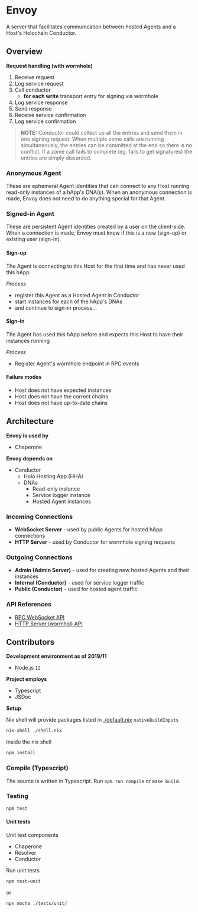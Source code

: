 
# Envoy
A server that facilitates communication between hosted Agents and a Host's Holochain Conductor.

## Overview

**Request handling (with wormhole)**
1. Receive request
2. Log service request
3. Call conductor
   - **for each write** transport entry for signing via wormhole
4. Log service response
5. Send response
6. Receive service confirmation
7. Log service confirmation

> **NOTE:** Conductor could collect up all the entries and send them in one signing request.  When
> multiple zome calls are running simultaneously, the entries can be committed at the end so there
> is no conflict.  If a zome call fails to complete (eg. fails to get signatures) the entries are
> simply discarded.

### Anonymous Agent
These are ephemeral Agent identities that can connect to any Host running read-only instances of a
hApp's DNA(s).  When an anonymous connection is made, Envoy does not need to do anything special for
that Agent.

### Signed-in Agent
These are persistent Agent identities created by a user on the client-side.  When a connection is
made, Envoy must know if this is a new (sign-up) or existing user (sign-in).

#### Sign-up 
The Agent is connecting to this Host for the first time and has never used this hApp

*Process*
- register this Agent as a Hosted Agent in Conductor
- start instances for each of the hApp's DNAs
- and continue to sign-in process...
    
#### Sign-in
The Agent has used this hApp before and expects this Host to have their instances running

*Process*
- Register Agent's wormhole endpoint in RPC events

#### Failure modes

- Host does not have expected instances
- Host does not have the correct chains
- Host does not have up-to-date chains

## Architecture

**Envoy is used by**
- Chaperone

**Envoy depends on**
- Conductor
  - Holo Hosting App (HHA)
  - DNAs
    - Read-only instance
    - Service logger instance
    - Hosted Agent instances

### Incoming Connections

- **WebSocket Server**		- used by public Agents for hosted hApp connections
- **HTTP Server**		- used by Conductor for wormhole signing requests

### Outgoing Connections

- **Admin (Admin Server)**	- used for creating new hosted Agents and their instances
- **Internal (Conductor)**	- used for service logger traffic
- **Public (Conductor)**	- used for hosted agent traffic


### API References

- [RPC WebSocket API](API.md)
- [HTTP Server (wormhol) API](wormhole.md)


## Contributors

**Development environment as of 2019/11**
- Node.js `12`

**Project employs**
- Typescript
- JSDoc

**Setup**

Nix shell will provide packages listed in [./default.nix](./default.nix) `nativeBuildInputs`
```bash
nix-shell ./shell.nix
```

Inside the nix shell
```bash
npm install
```

### Compile (Typescript)

The source is written in Typescript.  Run `npm run compile` or `make build`.

### Testing

```bash
npm test
```

#### Unit tests
Unit test components

- Chaperone
- Resolver
- Conductor

Run unit tests
```bash
npm test-unit
```
or
```bash
npx mocha ./tests/unit/
```
